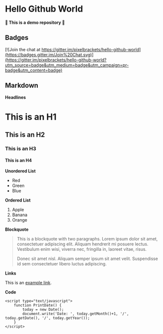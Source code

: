 # Hello Github World

**🚧 This is a demo repository 🚧**

## Badges

[![Join the chat at https://gitter.im/pixelbrackets/hello-github-world](https://badges.gitter.im/Join%20Chat.svg)](https://gitter.im/pixelbrackets/hello-github-world?utm_source=badge&utm_medium=badge&utm_campaign=pr-badge&utm_content=badge)

## Markdown

**Headlines**

# This is an H1 #
## This is an H2 ##
### This is an H3 ###
#### This is an H4 ####

**Unordered List**

  * Red
  * Green
  * Blue

**Ordered List**

  1. Apple
  1. Banana
  1. Orange

**Blockquote**

> This is a blockquote with two paragraphs. Lorem ipsum dolor sit amet,
> consectetuer adipiscing elit. Aliquam hendrerit mi posuere lectus.
> Vestibulum enim wisi, viverra nec, fringilla in, laoreet vitae, risus.
>
> Donec sit amet nisl. Aliquam semper ipsum sit amet velit. Suspendisse
> id sem consectetuer libero luctus adipiscing.

**Links**

This is an [example link](http://example.com/).

**Code**

	<script type="text/javascript">
		function PrintDate() {
			today = new Date();
			document.write('Date: ', today.getMonth()+1, '/', today.getDate(), '/', today.getYear());
		}
	</script>
